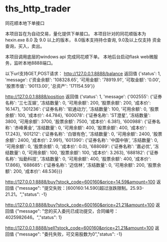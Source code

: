 # ths_http_trader
同花顺本地下单接口

本项目旨在为自动交易，量化提供下单接口。
本项目针对的同花顺版本为 hexin.exe 8.0 及 9.0 以上的版本， 8.0版本支持持仓查询, 9.0及以上仅支持 资金查询，买入，卖出。

本项目调用底层的windows api 完成同花顺下单。
本地后台启动flask web微服务，监听本地8888端口。

以下url支持GET,POST请求：
http://127.0.0.1:8888/balance
返回值 {'status': 1, 'message': {'资金余额': '108328.65', '可用金额': '78919.91', '可取金额': '0.00', '股票市值': '90113.00', '总资产': '171154.59'}}

http://127.0.0.1:8888/position
返回值 {'status': 1, 'message': {'002555': {'证券名称': '三七互娱', '冻结数量': 0, '可用余额': 200, '股票余额': 200, '成本价': 16.147}, '301236': {'证券名称': '软通动力', '冻结数量': 100, '可用余额': 0, '股票余额': 100, '成本价': 44.784}, '600078': {'证券名称': 'ST澄星', '冻结数量': 3800, '可用余额': 3700, '股票余额': 7500, '成本价': 6.381}, '600988': {'证券名称': '赤峰黄金', '冻结数量': 0, '可用余额': 400, '股票余额': 400, '成本价': 17.243}, '601212': {'证券名称': '白银有色', '冻结数量': 0, '可用余额': 2400, '股票余额': 2400, '成本价': 2.991}, '601390': {'证券名称': '中国中铁', '冻结数量': 0, '可用余额': 0, '股票余额': 0, '成本价': 0.0}, '688089': {'证券名称': '嘉必优', '冻结数量': 0, '可用余额': 100, '股票余额': 100, '成本价': 3.263}, '688182': {'证券名称': '灿勤科技', '冻结数量': 0, '可用余额': 400, '股票余额': 400, '成本价': 17.866}, '688685': {'证券名称': '迈信林', '冻结数量': 0, '可用余额': 200, '股票余额': 200, '成本价': 48.536}}}

http://127.0.0.1:8888/buy?stock_code=600160&price=14.59&amount=100
返回值 {"message": "提交失败：[600160:14.590]超过涨跌限制。25.93-21.21。","status": -1}  

http://127.0.0.1:8888/buy?stock_code=600160&price=21.21&amount=100
返回值 {"message": "您的买入委托已成功提交，合同编号：4025982646。","status": 1}

http://127.0.0.1:8888/sell?stock_code=600160&price=21.21&amount=100
返回值 {"message": "委托失败，可交易股数为0","status": -1}
